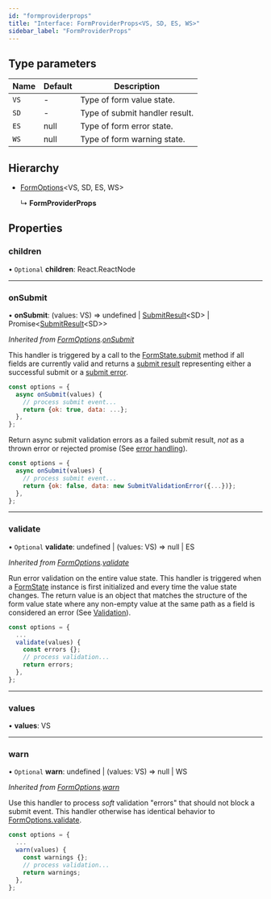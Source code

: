 ```yaml
---
id: "formproviderprops"
title: "Interface: FormProviderProps<VS, SD, ES, WS>"
sidebar_label: "FormProviderProps"
---
```


## Type parameters

Name | Default | Description |
------ | ------ | ------ |
`VS` | - | Type of form value state. |
`SD` | - | Type of submit handler result. |
`ES` | null | Type of form error state. |
`WS` | null | Type of form warning state.  |

## Hierarchy

* [FormOptions](formoptions.md)&#60;VS, SD, ES, WS>

  ↳ **FormProviderProps**

## Properties

### children

• `Optional` **children**: React.ReactNode

___

### onSubmit

•  **onSubmit**: (values: VS) => undefined \| [SubmitResult](../types/submitresult.md)&#60;SD> \| Promise&#60;[SubmitResult](../types/submitresult.md)&#60;SD>>

*Inherited from [FormOptions](formoptions.md).[onSubmit](formoptions.md#onsubmit)*

This handler is triggered by a call to the [FormState.submit](../classes/formstate.md#submit) method
if all fields are currently valid and returns a
[submit result](../types/submitresult.md) representing either a successful
submit or a [submit error](../classes/submiterror.md).

```js {2-5}
const options = {
  async onSubmit(values) {
    // process submit event...
    return {ok: true, data: ...};
  },
};
```

Return async submit validation errors as a failed submit result, _not_ as
a thrown error or rejected promise (See [error handling](../../errors.md)).

```js live
const options = {
  async onSubmit(values) {
    // process submit event...
    return {ok: false, data: new SubmitValidationError({...})};
  },
};
```

___

### validate

• `Optional` **validate**: undefined \| (values: VS) => null \| ES

*Inherited from [FormOptions](formoptions.md).[validate](formoptions.md#validate)*

Run error validation on the entire value state. This handler is triggered
when a [FormState](../classes/formstate.md) instance is first initialized and every time the
value state changes. The return value is an object that matches the
structure of the form value state where any non-empty value at the same
path as a field is considered an error
(See [Validation](../../validation.md)).

```js {3-6}
const options = {
  ...
  validate(values) {
    const errors {};
    // process validation...
    return errors;
  },
};
```

___

### values

•  **values**: VS

___

### warn

• `Optional` **warn**: undefined \| (values: VS) => null \| WS

*Inherited from [FormOptions](formoptions.md).[warn](formoptions.md#warn)*

Use this handler to process _soft_ validation "errors" that should not
block a submit event. This handler otherwise has identical behavior to
[FormOptions.validate](formoptions.md#validate).

```js {3-6}
const options = {
  ...
  warn(values) {
    const warnings {};
    // process validation...
    return warnings;
  },
};
```
